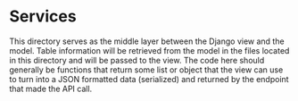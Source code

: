 # Services

This directory serves as the middle layer between the Django view and the model. Table information will be retrieved from the model in the files located in this directory and will be passed to the view. The code here should generally be functions that return some list or object that the view can use to turn into a JSON formatted data (serialized) and returned by the endpoint that made the API call.
